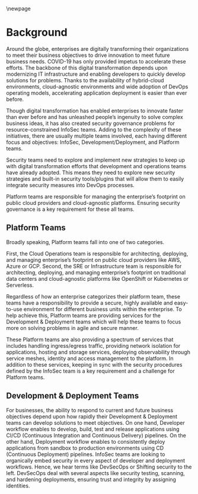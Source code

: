 \newpage

# Background

Around the globe, enterprises are digitally transforming their organizations to meet their business objectives to drive innovation to meet future business needs. COVID-19 has only provided impetus to accelerate these efforts. The backbone of this digital transformation depends upon modernizing IT infrastructure and enabling developers to quickly develop solutions for problems. Thanks to the availability of hybrid-cloud environments, cloud-agnostic environments and wide adoption of DevOps operating models, accelerating application deployment is easier than ever before.

Though digital transformation has enabled enterprises to  innovate faster than ever before and has unleashed people’s ingenuity to solve complex business ideas, it has also created security governance problems for resource-constrained InfoSec teams. Adding to the complexity of these initiatives, there are usually multiple teams involved, each having different focus and objectives:  InfoSec, Development/Deployment, and Platform teams.

Security teams need to explore and implement new strategies to keep up with digital transformation efforts that development and operations teams have already adopted.  This means they need to explore new security strategies and built-in security tools/plugins that will allow them to easily integrate security measures into DevOps processes.  

Platform teams are responsible for managing the enterprise’s footprint on public cloud providers and cloud-agnostic platforms. Ensuring security governance is a key requirement for these all teams.  

## Platform Teams 

Broadly speaking, Platform teams fall into one of two categories.  

First,  the Cloud Operations team is responsible for architecting, deploying, and managing enterprise’s footprint on public cloud providers like AWS, Azure or GCP. Second, the SRE or Infrastructure team is responsible for architecting, deploying, and managing enterprise’s footprint on traditional data centers and cloud-agnostic platforms like OpenShift or Kubernetes or Serverless. 

Regardless of how an enterprise categorizes their platform team, these  teams have a responsibility to provide a secure, highly available and easy-to-use environment for different business units within the enterprise. To help achieve this, Platform teams are providing services for the Development & Deployment teams which will help these teams to focus more on solving problems in agile and secure manner.  

These Platform teams are also providing a spectrum of services that includes handling ingress/egress traffic, providing network isolation for applications, hosting and storage services, deploying observability through service meshes, identity and access management to the platform. In addition to these services, keeping in sync with the security procedures defined by the InfoSec team is a key requirement and a challenge for Platform teams. 

## Development & Deployment Teams 

For businesses, the ability to respond to current and future business objectives depend upon how rapidly their Development & Deployment teams can develop solutions to meet objectives. On one hand, Developer workflow enables to develop, build, test and release applications using CI/CD (Continuous Integration and Continuous Delivery) pipelines. On the other hand, Deployment workflow enables to consistently deploy applications from sandbox to production environments using CD (Continuous Deployment) pipelines. InfoSec teams are looking to organically embed security in every aspect of developer and deployment workflows. Hence, we hear terms like DevSecOps or Shifting security to the left. DevSecOps deal with several aspects like security testing, scanning, and hardening deployments, ensuring trust and integrity by assigning identities.  
